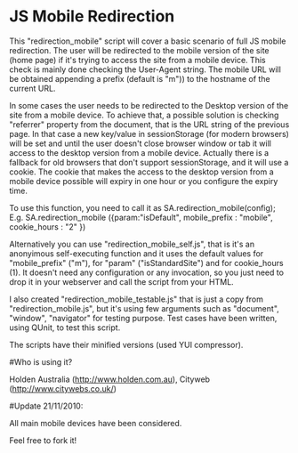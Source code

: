 # JS Mobile Redirection

This "redirection_mobile" script will cover a basic scenario of full JS mobile redirection.
The user will be redirected to the mobile version of the site (home page) if it's trying to access the site from a mobile device. This check is mainly done checking the User-Agent string. The mobile URL will be obtained appending a prefix (default is "m")) to the hostname of the current URL.
	 
In some cases the user needs to be redirected to the Desktop version of the site from a mobile device. To achieve that, a possible solution is checking "referrer" property from the document, that is the URL string of the previous page. In that case a new key/value in sessionStorage (for modern browsers) will be set and until the user doesn't close browser window or tab it will access to the desktop version from a mobile device. Actually there is a fallback for old browsers that don't support sessionStorage, and it will use a cookie. The cookie that makes the access to the desktop version from a mobile device possible will expiry in one hour or you configure the expiry time.

To use this function, you need to call it as SA.redirection_mobile(config);
E.g. SA.redirection_mobile ({param:"isDefault", mobile_prefix : "mobile", cookie_hours : "2" })
     	
Alternatively you can use "redirection_mobile_self.js", that is it's an anonyimous self-executing function and it uses the default values for "mobile_prefix" ("m"),  for "param" ("isStandardSite") and for cookie_hours (1). It doesn't need any configuration or any invocation, so you just need to drop it in your webserver and call the script from your HTML.

I also created "redirection_mobile_testable.js" that is just a copy from "redirection_mobile.js", but it's using few arguments such as "document", "window", "navigator" for testing purpose. Test cases have been written, using QUnit, to test this script.

The scripts have their minified versions (used YUI compressor).

#Who is using it?

Holden Australia (http://www.holden.com.au), Cityweb (http://www.citywebs.co.uk/) 

#Update 21/11/2010:

All main mobile devices have been considered.

Feel free to fork it!
	
	
	
	 
